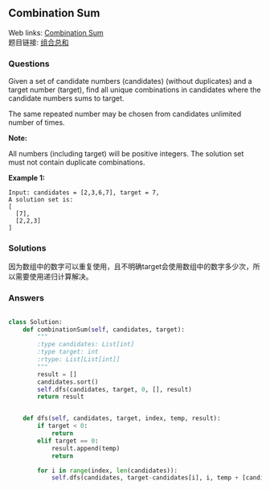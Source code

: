 ## Combination Sum

Web links: [Combination Sum](https://leetcode.com/problems/combination-sum/description/)  
题目链接: [组合总和](https://leetcode-cn.com/problems/combination-sum/description/)

### Questions

Given a set of candidate numbers (candidates) (without duplicates) and a target number (target), find all unique combinations in candidates where the candidate numbers sums to target.

The same repeated number may be chosen from candidates unlimited number of times.

**Note:**

All numbers (including target) will be positive integers.
The solution set must not contain duplicate combinations.

**Example 1:**

```
Input: candidates = [2,3,6,7], target = 7,
A solution set is:
[
  [7],
  [2,2,3]
]
```

### Solutions

因为数组中的数字可以重复使用，且不明确target会使用数组中的数字多少次，所以需要使用递归计算解决。

### Answers

``` python

class Solution:
    def combinationSum(self, candidates, target):
        """
        :type candidates: List[int]
        :type target: int
        :rtype: List[List[int]]
        """
        result = []
        candidates.sort()
        self.dfs(candidates, target, 0, [], result)
        return result


    def dfs(self, candidates, target, index, temp, result):
        if target < 0:
            return
        elif target == 0:
            result.append(temp)
            return

        for i in range(index, len(candidates)):
            self.dfs(candidates, target-candidates[i], i, temp + [candidates[i]], result)
```
